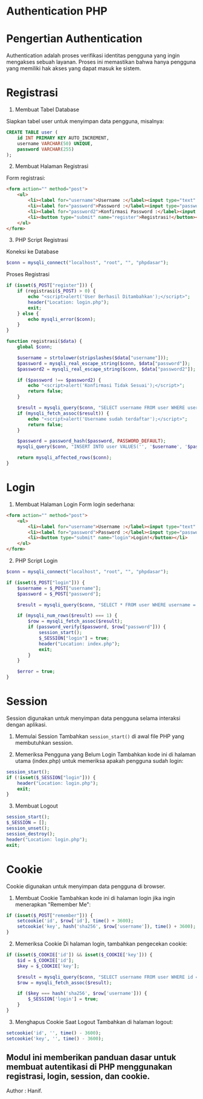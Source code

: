 # Authentication PHP
# Pengertian Authentication
Authentication adalah proses verifikasi identitas pengguna yang ingin mengakses sebuah layanan. Proses ini memastikan bahwa hanya pengguna yang memiliki hak akses yang dapat masuk ke sistem.

# Registrasi
1. Membuat Tabel Database

Siapkan tabel user untuk menyimpan data pengguna, misalnya:

```sql
CREATE TABLE user (
    id INT PRIMARY KEY AUTO_INCREMENT,
    username VARCHAR(50) UNIQUE,
    password VARCHAR(255)
);
```

2. Membuat Halaman Registrasi

Form registrasi:
```html
<form action="" method="post">
    <ul>
        <li><label for="username">Username :</label><input type="text" name="username" id="username"></li>
        <li><label for="password">Password :</label><input type="password" name="password" id="password"></li>
        <li><label for="password2">Konfirmasi Password :</label><input type="password" name="password2" id="password2"></li>
        <li><button type="submit" name="register">Registrasi!</button></li>
    </ul>
</form>
```

3. PHP Script Registrasi

Koneksi ke Database

```php
$conn = mysqli_connect("localhost", "root", "", "phpdasar");

```
Proses Registrasi
```php
if (isset($_POST["register"])) {
    if (registrasi($_POST) > 0) {
        echo "<script>alert('User Berhasil Ditambahkan');</script>";
        header("Location: login.php");
        exit;
    } else {
        echo mysqli_error($conn);
    }
}

function registrasi($data) {
    global $conn;

    $username = strtolower(stripslashes($data["username"]));
    $password = mysqli_real_escape_string($conn, $data["password"]);
    $password2 = mysqli_real_escape_string($conn, $data["password2"]);

    if ($password !== $password2) {
        echo "<script>alert('Konfirmasi Tidak Sesuai');</script>";
        return false;
    }

    $result = mysqli_query($conn, "SELECT username FROM user WHERE username = '$username'");
    if (mysqli_fetch_assoc($result)) {
        echo "<script>alert('Username sudah terdaftar');</script>";
        return false;
    }

    $password = password_hash($password, PASSWORD_DEFAULT);
    mysqli_query($conn, "INSERT INTO user VALUES('', '$username', '$password')");

    return mysqli_affected_rows($conn);
}
```

# Login
1. Membuat Halaman Login
Form login sederhana:

```html
<form action="" method="post">
    <ul>
        <li><label for="username">Username :</label><input type="text" name="username" id="username"></li>
        <li><label for="password">Password :</label><input type="password" name="password" id="password"></li>
        <li><button type="submit" name="login">Login!</button></li>
    </ul>
</form>
```

2. PHP Script Login

```PHP
$conn = mysqli_connect("localhost", "root", "", "phpdasar");

if (isset($_POST["login"])) {
    $username = $_POST["username"];
    $password = $_POST["password"];

    $result = mysqli_query($conn, "SELECT * FROM user WHERE username = '$username'");

    if (mysqli_num_rows($result) === 1) {
        $row = mysqli_fetch_assoc($result);
        if (password_verify($password, $row["password"])) {
            session_start();
            $_SESSION["login"] = true;
            header("Location: index.php");
            exit;
        }
    }

    $error = true;
}
```

# Session
Session digunakan untuk menyimpan data pengguna selama interaksi dengan aplikasi.

1. Memulai Session
Tambahkan `session_start()` di awal file PHP yang membutuhkan session.

2. Memeriksa Pengguna yang Belum Login
Tambahkan kode ini di halaman utama (index.php) untuk memeriksa apakah pengguna sudah login:

```php
session_start();
if (!isset($_SESSION["login"])) {
    header("Location: login.php");
    exit;
}
```

3. Membuat Logout

```php
session_start();
$_SESSION = [];
session_unset();
session_destroy();
header("Location: login.php");
exit;
```

# Cookie
Cookie digunakan untuk menyimpan data pengguna di browser.

1. Membuat Cookie
Tambahkan kode ini di halaman login jika ingin menerapkan "Remember Me":

```php
if (isset($_POST["remember"])) {
    setcookie('id', $row['id'], time() + 3600);
    setcookie('key', hash('sha256', $row['username']), time() + 3600);
}
```

2. Memeriksa Cookie
Di halaman login, tambahkan pengecekan cookie:

```php
if (isset($_COOKIE['id']) && isset($_COOKIE['key'])) {
    $id = $_COOKIE['id'];
    $key = $_COOKIE['key'];

    $result = mysqli_query($conn, "SELECT username FROM user WHERE id = $id");
    $row = mysqli_fetch_assoc($result);

    if ($key === hash('sha256', $row['username'])) {
        $_SESSION['login'] = true;
    }
}
```

3. Menghapus Cookie Saat Logout
Tambahkan di halaman logout:

```php
setcookie('id', '', time() - 3600);
setcookie('key', '', time() - 3600);
```

Modul ini memberikan panduan dasar untuk membuat autentikasi di PHP menggunakan registrasi, login, session, dan cookie.
---
Author : Hanif.